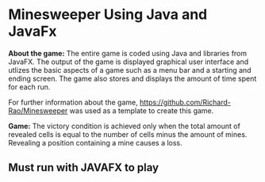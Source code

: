 # Minesweeper Using Java and JavaFx

<span stype="color blue">**About the game:**</span>
The entire game is coded using Java and libraries from JavaFX. The output
of the game is displayed graphical user interface and utlizes the basic
aspects of a game such as a menu bar and a starting and ending screen. The
game also stores and displays the amount of time spent for each run. 

For further information about the game, https://github.com/Richard-Rao/Minesweeper 
was used as a template to create this game.

<span stype="color blue">**Game:**</span>
The victory condition is achieved only when the 
total amount of revealed cells is equal to the number of cells minus the amount
of mines. Revealing a position containing a mine causes a loss.
## Must run with JAVAFX to play
